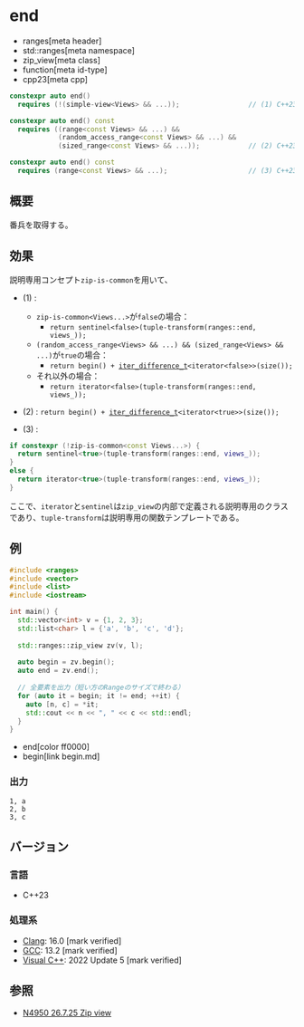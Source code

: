 # end
* ranges[meta header]
* std::ranges[meta namespace]
* zip_view[meta class]
* function[meta id-type]
* cpp23[meta cpp]

```cpp
constexpr auto end()
  requires (!(simple-view<Views> && ...));                 // (1) C++23

constexpr auto end() const
  requires ((range<const Views> && ...) &&
            (random_access_range<const Views> && ...) &&
            (sized_range<const Views> && ...));            // (2) C++23

constexpr auto end() const
  requires (range<const Views> && ...);                    // (3) C++23
```

## 概要

番兵を取得する。

## 効果

説明専用コンセプト`zip-is-common`を用いて、

- (1) :
    - `zip-is-common<Views...>`が`false`の場合：
        - `return sentinel<false>(tuple-transform(ranges::end, views_));`
    - `(random_access_range<Views> && ...) && (sized_range<Views> && ...)`が`true`の場合：
        - `return begin() + `[`iter_difference_t`](/reference/iterator/iter_difference_t.md)`<iterator<false>>(size());`
    - それ以外の場合：
        - `return iterator<false>(tuple-transform(ranges::end, views_));`

- (2) : `return begin() + `[`iter_difference_t`](/reference/iterator/iter_difference_t.md)`<iterator<true>>(size());`

- (3) : 
```cpp
if constexpr (!zip-is-common<const Views...>) {
  return sentinel<true>(tuple-transform(ranges::end, views_));
}
else {
  return iterator<true>(tuple-transform(ranges::end, views_));
}
```

ここで、`iterator`と`sentinel`は`zip_view`の内部で定義される説明専用のクラスであり、`tuple-transform`は説明専用の関数テンプレートである。

## 例
```cpp example
#include <ranges>
#include <vector>
#include <list>
#include <iostream>

int main() {
  std::vector<int> v = {1, 2, 3};
  std::list<char> l = {'a', 'b', 'c', 'd'};
  
  std::ranges::zip_view zv(v, l);
  
  auto begin = zv.begin();
  auto end = zv.end();
  
  // 全要素を出力（短い方のRangeのサイズで終わる）
  for (auto it = begin; it != end; ++it) {
    auto [n, c] = *it;
    std::cout << n << ", " << c << std::endl;
  }
}
```
* end[color ff0000]
* begin[link begin.md]

### 出力
```
1, a
2, b
3, c
```

## バージョン
### 言語
- C++23

### 処理系
- [Clang](/implementation.md#clang): 16.0 [mark verified]
- [GCC](/implementation.md#gcc): 13.2 [mark verified]
- [Visual C++](/implementation.md#visual_cpp): 2022 Update 5 [mark verified]

## 参照
- [N4950 26.7.25 Zip view](https://timsong-cpp.github.io/cppwp/n4950/range.zip)
